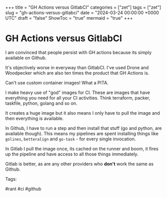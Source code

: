 +++
title = "GH Actions versus GitlabCI"
categories = ["zet"]
tags = ["zet"]
slug = "gh-actions-versus-gitlabci"
date = "2024-03-24 00:00:00 +0000 UTC"
draft = "false"
ShowToc = "true"
mermaid = "true"
+++

# GH Actions versus GitlabCI

I am convinced that people persist with GH actions because its simply
available on Github. 

It's objectively worse in everyway than GitlabCI. I've used Drone and Woodpecker
which are also ten times the product that GH Actions is.

Can't use custom container images! What a PITA.

I make heavy use of "god" images for CI. These are images that have everything you 
need for all your CI activities. Think terraform, packer, taskfile, python, golang and so on.

It creates a huge image but it also means I only have to pull the image and then everything is
available.

In Github, I have to run a step and then install that stuff (go and python, are available
though). This means my pipelines are spent installing things like `golines`, `betteralign` and
`go-task` - for every single invocation.

In Gitlab I pull the image once, its cached on the runner and boom, it fires up the pipeline
and have access to all those things immediately.

Gitlab is better, as are any other providers who **don't** work the same as Github.

Tags:

  #rant #ci #github

